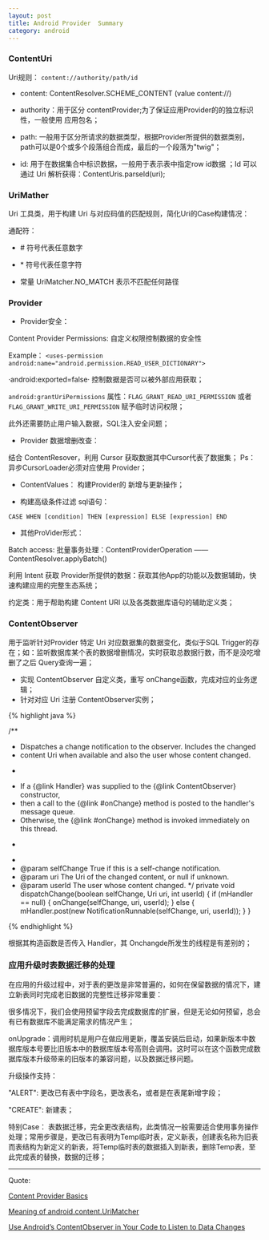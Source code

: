 ```yaml
---
layout: post
title: Android Provider  Summary
category: android
---
```


### ContentUri

Uri规则： `content://authority/path/id`

*  content: ContentResolver.SCHEME_CONTENT (value content://)

*  authority：用于区分 contentProvider;为了保证应用Provider的的独立标识性，一般使用 应用包名；

*  path: 一般用于区分所请求的数据类型，根据Provider所提供的数据类别，path可以是0个或多个段落组合而成，最后的一个段落为"twig"；

*  id: 用于在数据集合中标识数据，一般用于表示表中指定row id数据 ；Id 可以通过 Uri 解析获得：ContentUris.parseId(uri);  


###  UriMather

Uri 工具类，用于构建 Uri 与对应码值的匹配规则，简化Uri的Case构建情况：

通配符：

*  \# 符号代表任意数字

*  \* 符号代表任意字符

*  常量 UriMatcher.NO_MATCH 表示不匹配任何路径




### Provider

*  Provider安全：

Content Provider Permissions:  自定义权限控制数据的安全性

Example： `<uses-permission android:name="android.permission.READ_USER_DICTIONARY">`

·android:exported=false· 控制数据是否可以被外部应用获取；

`android:grantUriPermissions` 属性：`FLAG_GRANT_READ_URI_PERMISSION` 或者 `FLAG_GRANT_WRITE_URI_PERMISSION`  赋予临时访问权限；

此外还需要防止用户输入数据，SQL注入安全问题；


*  Provider 数据增删改查：

结合 ContentResover，利用 Cursor 获取数据其中Cursor代表了数据集； Ps：异步CursorLoader必须对应使用 Provider；


*  ContentValues： 构建Provider的 新增与更新操作；

*  构建高级条件过滤 sql语句：

`CASE WHEN [condition] THEN [expression] ELSE [expression] END`


*  其他ProVider形式：

Batch access: 批量事务处理：ContentProviderOperation ——  ContentResolver.applyBatch()

利用 Intent 获取 Provider所提供的数据：获取其他App的功能以及数据辅助，快速构建应用的完整生态系统；

约定类：用于帮助构建 Content URI 以及各类数据库语句的辅助定义类；


### ContentObserver

用于监听针对Provider 特定 Uri 对应数据集的数据变化，类似于SQL Trigger的存在；如：监听数据库某个表的数据增删情况，实时获取总数据行数，而不是没吃增删了之后 Query查询一遍；


*  实现 ContentObserver 自定义类，重写 onChange函数，完成对应的业务逻辑；                  
*  针对对应 Uri 注册 ContentObserver实例；

{% highlight java %}

/**
 * Dispatches a change notification to the observer. Includes the changed
 * content Uri when available and also the user whose content changed.
 * <p>
 * If a {@link Handler} was supplied to the {@link ContentObserver} constructor,
 * then a call to the {@link #onChange} method is posted to the handler's message queue.
 * Otherwise, the {@link #onChange} method is invoked immediately on this thread.
 * </p>
 *
 * @param selfChange True if this is a self-change notification.
 * @param uri The Uri of the changed content, or null if unknown.
 * @param userId The user whose content changed.
 */
private void dispatchChange(boolean selfChange, Uri uri, int userId) {
    if (mHandler == null) {
        onChange(selfChange, uri, userId);
    } else {
        mHandler.post(new NotificationRunnable(selfChange, uri, userId));
    }
}

{% endhighlight %}  

根据其构造函数是否传入 Handler，其 Onchangde所发生的线程是有差别的；

### 应用升级时表数据迁移的处理

在应用的升级过程中，对于表的更改是非常普遍的，如何在保留数据的情况下，建立新表同时完成老旧数据的完整性迁移非常重要：

很多情况下，我们会使用预留字段去完成数据库的扩展，但是无论如何预留，总会有已有数据库不能满足需求的情况产生；


onUpgrade：调用时机是用户在做应用更新，覆盖安装后启动，如果新版本中数据库版本号要比旧版本中的数据库版本号高则会调用。这时可以在这个函数完成数据库版本升级带来的旧版本的兼容问题，以及数据迁移问题。

升级操作支持：

"ALERT":  更改已有表中字段名，更改表名，或者是在表尾新增字段；

"CREATE": 新建表；

特别Case： 表数据迁移，完全更改表结构，此类情况一般需要适合使用事务操作处理；常用步骤是，更改已有表明为Temp临时表，定义新表，创建表名称为旧表而表结构为新定义的新表，将Temp临时表的数据插入到新表，删除Temp表，至此完成表的替换，数据的迁移；

---

Quote:

[Content Provider Basics](http://developer.android.com/guide/topics/providers/content-provider-basics.html#Permissions)

[Meaning of android.content.UriMatcher](http://stackoverflow.com/questions/26901644/meaning-of-android-content-urimatcher)

[Use Android’s ContentObserver in Your Code to Listen to Data Changes](http://www.grokkingandroid.com/use-contentobserver-to-listen-to-changes/)
